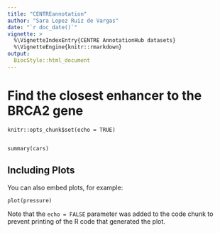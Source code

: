 ```yaml
---
title: "CENTREannotation"
author: "Sara Lopez Ruiz de Vargas"
date: "`r doc_date()`"
vignette: >
  %\VignetteIndexEntry{CENTRE AnnotationHub datasets}
  %\VignetteEngine{knitr::rmarkdown}
output: 
  BiocStyle::html_document
---
```


# Find the closest enhancer to the BRCA2 gene

```{r setup, include=FALSE}
knitr::opts_chunk$set(echo = TRUE)


```



```{r cars}
summary(cars)
```

## Including Plots

You can also embed plots, for example:

```{r pressure, echo=FALSE}
plot(pressure)
```

Note that the `echo = FALSE` parameter was added to the code chunk to prevent printing of the R code that generated the plot.
